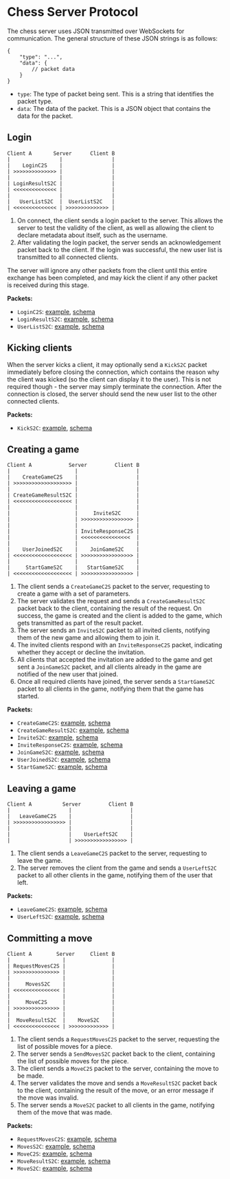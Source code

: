 # Chess Server Protocol
The chess server uses JSON transmitted over WebSockets for communication. The general structure of these JSON strings is as follows:
```jsonc
{
	"type": "...",
	"data": {
		// packet data
	}
}
```
- `type`: The type of packet being sent. This is a string that identifies the packet type.
- `data`: The data of the packet. This is a JSON object that contains the data for the packet.


## Login
```
Client A       Server      Client B
|                |                |
|    LoginC2S    |                |
| >>>>>>>>>>>>>> |                |
|                |                |
| LoginResultS2C |                |
| <<<<<<<<<<<<<< |                |
|                |                |
|   UserListS2C  |  UserListS2C   |
| <<<<<<<<<<<<<< | >>>>>>>>>>>>>> |
```
1. On connect, the client sends a login packet to the server. This allows the server to test the validity of the client, as well as allowing the client to declare metadata about itself, such as the username.
2. After validating the login packet, the server sends an acknowledgement packet back to the client. If the login was successful, the new user list is transmitted to all connected clients.

The server will ignore any other packets from the client until this entire exchange has been completed, and may kick the client if any other packet is received during this stage.

**Packets:**
- `LoginC2S`: [example](./examples/packets/LoginC2S.jsonc), [schema](./schemas/packets/LoginC2S.jsonc)
- `LoginResultS2C`: [example](./examples/packets/LoginResultS2C.jsonc), [schema](./schemas/packets/LoginResultS2C.jsonc)
- `UserListS2C`: [example](./examples/packets/UserListS2C.jsonc), [schema](./schemas/packets/UserListS2C.jsonc)


## Kicking clients
When the server kicks a client, it may optionally send a `KickS2C` packet immediately before closing the connection, which
contains the reason why the client was kicked (so the client can display it to the user). This is not required though -
the server may simply terminate the connection. After the connection is closed, the server should send the new user list
to the other connected clients.

**Packets:**
- `KickS2C`: [example](./examples/packets/KickS2C.jsonc), [schema](./schemas/packets/KickS2C.jsonc)


## Creating a game
```
Client A            Server         Client B
|                     |                   |
|    CreateGameC2S    |                   |
| >>>>>>>>>>>>>>>>>>> |                   |
|                     |                   |
| CreateGameResultS2C |                   |
| <<<<<<<<<<<<<<<<<<< |                   |
|                     |                   |
|                     |     InviteS2C     |
|                     | >>>>>>>>>>>>>>>>> |
|                     |                   |
|                     | InviteResponseC2S |
|                     | <<<<<<<<<<<<<<<<  |
|                     |                   |
|    UserJoinedS2C    |    JoinGameS2C    |
| <<<<<<<<<<<<<<<<<<< | >>>>>>>>>>>>>>>>> |
|                     |                   |
|     StartGameS2C    |   StartGameS2C    |
| <<<<<<<<<<<<<<<<<<< | >>>>>>>>>>>>>>>>> |
```
1. The client sends a `CreateGameC2S` packet to the server, requesting to create a game with a set of parameters.
2. The server validates the request and sends a `CreateGameResultS2C` packet back to the client, containing the result of the request. On success, the game is created and the client is added to the game, which gets transmitted as part of the result packet.
3. The server sends an `InviteS2C` packet to all invited clients, notifying them of the new game and allowing them to join it.
4. The invited clients respond with an `InviteResponseC2S` packet, indicating whether they accept or decline the invitation.
5. All clients that accepted the invitation are added to the game and get sent a `JoinGameS2C` packet, and all clients already in the game are notified of the new user that joined.
6. Once all required clients have joined, the server sends a `StartGameS2C` packet to all clients in the game, notifying them that the game has started.

**Packets:**
- `CreateGameC2S`: [example](./examples/packets/CreateGameC2S.jsonc), [schema](./schemas/packets/CreateGameC2S.jsonc)
- `CreateGameResultS2C`: [example](./examples/packets/CreateGameResultS2C.jsonc), [schema](./schemas/packets/CreateGameResultS2C.jsonc)
- `InviteS2C`: [example](./examples/packets/InviteS2C.jsonc), [schema](./schemas/packets/InviteS2C.jsonc)
- `InviteResponseC2S`: [example](./examples/packets/InviteResponseC2S.jsonc), [schema](./schemas/packets/InviteResponseC2S.jsonc)
- `JoinGameS2C`: [example](./examples/packets/JoinGameS2C.jsonc), [schema](./schemas/packets/JoinGameS2C.jsonc)
- `UserJoinedS2C`: [example](./examples/packets/UserJoinedS2C.jsonc), [schema](./schemas/packets/UserJoinedS2C.jsonc)
- `StartGameS2C`: [example](./examples/packets/StartGameS2C.jsonc), [schema](./schemas/packets/StartGameS2C.jsonc)


## Leaving a game
```
Client A          Server         Client B
|                   |                   |
|   LeaveGameC2S    |                   |
| >>>>>>>>>>>>>>>>> |                   |
|                   |                   |
|                   |    UserLeftS2C    |
|                   | >>>>>>>>>>>>>>>>> |
```
1. The client sends a `LeaveGameC2S` packet to the server, requesting to leave the game.
2. The server removes the client from the game and sends a `UserLeftS2C` packet to all other clients in the game, notifying them of the user that left.

**Packets:**
- `LeaveGameC2S`: [example](./examples/packets/LeaveGameC2S.jsonc), [schema](./schemas/packets/LeaveGameC2S.jsonc)
- `UserLeftS2C`: [example](./examples/packets/UserLeftS2C.jsonc), [schema](./schemas/packets/UserLeftS2C.jsonc)


## Committing a move
```
Client A        Server     Client B
|                 |               |
| RequestMovesC2S |               |
| >>>>>>>>>>>>>>> |               |
|                 |               |
|     MovesS2C    |               |
| <<<<<<<<<<<<<<< |               |
|                 |               |
|     MoveC2S     |               |
| >>>>>>>>>>>>>>> |               |
|                 |               |
|  MoveResultS2C  |    MoveS2C    |
| <<<<<<<<<<<<<<< | >>>>>>>>>>>>> |
```
1. The client sends a `RequestMovesC2S` packet to the server, requesting the list of possible moves for a piece.
2. The server sends a `SendMovesS2C` packet back to the client, containing the list of possible moves for the piece.
3. The client sends a `MoveC2S` packet to the server, containing the move to be made.
4. The server validates the move and sends a `MoveResultS2C` packet back to the client, containing the result of the move, or an error message if the move was invalid.
5. The server sends a `MoveS2C` packet to all clients in the game, notifying them of the move that was made.

**Packets:**
- `RequestMovesC2S`: [example](./examples/packets/RequestMovesC2S.jsonc), [schema](./schemas/packets/RequestMovesC2S.jsonc)
- `MovesS2C`: [example](./examples/packets/MovesS2C.jsonc), [schema](./schemas/packets/MovesS2C.jsonc)
- `MoveC2S`: [example](./examples/packets/MoveC2S.jsonc), [schema](./schemas/packets/MoveC2S.jsonc)
- `MoveResultS2C`: [example](./examples/packets/MoveResultS2C.jsonc), [schema](./schemas/packets/MoveResultS2C.jsonc)
- `MoveS2C`: [example](./examples/packets/MoveS2C.jsonc), [schema](./schemas/packets/MoveS2C.jsonc)
